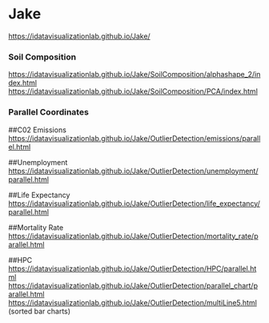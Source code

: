 # Jake
https://idatavisualizationlab.github.io/Jake/

### Soil Composition
https://idatavisualizationlab.github.io/Jake/SoilComposition/alphashape_2/index.html
https://idatavisualizationlab.github.io/Jake/SoilComposition/PCA/index.html



### Parallel Coordinates
##C02 Emissions
https://idatavisualizationlab.github.io/Jake/OutlierDetection/emissions/parallel.html

##Unemployment
https://idatavisualizationlab.github.io/Jake/OutlierDetection/unemployment/parallel.html

##Life Expectancy
https://idatavisualizationlab.github.io/Jake/OutlierDetection/life_expectancy/parallel.html

##Mortality Rate
https://idatavisualizationlab.github.io/Jake/OutlierDetection/mortality_rate/parallel.html

##HPC
https://idatavisualizationlab.github.io/Jake/OutlierDetection/HPC/parallel.html
https://idatavisualizationlab.github.io/Jake/OutlierDetection/parallel_chart/parallel.html
https://idatavisualizationlab.github.io/Jake/OutlierDetection/multiLine5.html (sorted bar charts)
